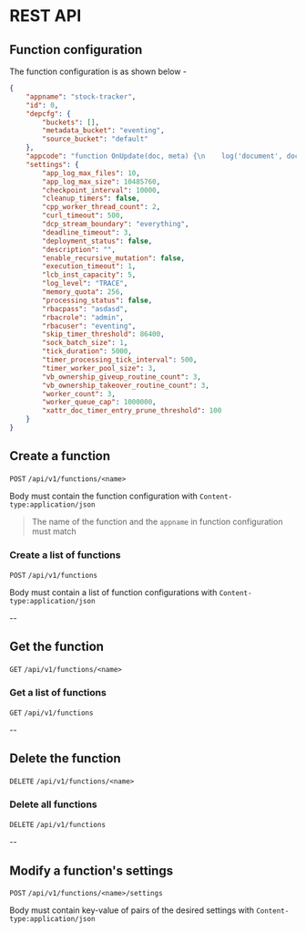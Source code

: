 # REST API
## Function configuration
The function configuration is as shown below -
```json
{
    "appname": "stock-tracker",
    "id": 0,
    "depcfg": {
        "buckets": [],
        "metadata_bucket": "eventing",
        "source_bucket": "default"
    },
    "appcode": "function OnUpdate(doc, meta) {\n    log('document', doc);\n}\nfunction OnDelete(meta) {\n}",
    "settings": {
        "app_log_max_files": 10,
        "app_log_max_size": 10485760,
        "checkpoint_interval": 10000,
        "cleanup_timers": false,
        "cpp_worker_thread_count": 2,
        "curl_timeout": 500,
        "dcp_stream_boundary": "everything",
        "deadline_timeout": 3,
        "deployment_status": false,
        "description": "",
        "enable_recursive_mutation": false,
        "execution_timeout": 1,
        "lcb_inst_capacity": 5,
        "log_level": "TRACE",
        "memory_quota": 256,
        "processing_status": false,
        "rbacpass": "asdasd",
        "rbacrole": "admin",
        "rbacuser": "eventing",
        "skip_timer_threshold": 86400,
        "sock_batch_size": 1,
        "tick_duration": 5000,
        "timer_processing_tick_interval": 500,
        "timer_worker_pool_size": 3,
        "vb_ownership_giveup_routine_count": 3,
        "vb_ownership_takeover_routine_count": 3,
        "worker_count": 3,
        "worker_queue_cap": 1000000,
        "xattr_doc_timer_entry_prune_threshold": 100
    }
}
```

## Create a function
`POST` `/api/v1/functions/<name>`

Body must contain the function configuration with `Content-type:application/json`

> The name of the function and the `appname` in function configuration must match

### Create a list of functions
`POST` `/api/v1/functions`

Body must contain a list of function configurations with `Content-type:application/json`

--
## Get the function
`GET` `/api/v1/functions/<name>`

### Get a list of functions
`GET` `/api/v1/functions`

--
## Delete the function
`DELETE` `/api/v1/functions/<name>`

### Delete all functions
`DELETE` `/api/v1/functions`

--
## Modify a function's settings
`POST` `/api/v1/functions/<name>/settings`

Body must contain key-value of pairs of the desired settings with `Content-type:application/json`
